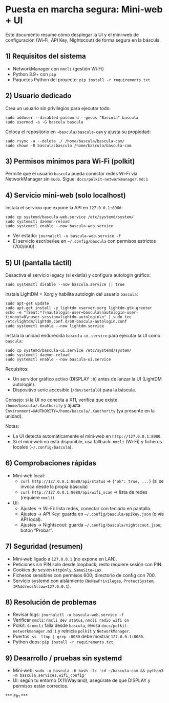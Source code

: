 # Puesta en marcha segura: Mini‑web + UI

Este documento resume cómo desplegar la UI y el mini‑web de configuración (Wi‑Fi, API Key, Nightscout) de forma segura en la báscula.

## 1) Requisitos del sistema
- NetworkManager con `nmcli` (gestión Wi‑Fi)
- Python 3.9+ con `pip`
- Paquetes Python del proyecto: `pip install -r requirements.txt`

## 2) Usuario dedicado
Crea un usuario sin privilegios para ejecutar todo:

```
sudo adduser --disabled-password --gecos "Bascula" bascula
sudo usermod -a -G bascula bascula
```

Coloca el repositorio en `~bascula/bascula-cam` y ajusta su propiedad:

```
sudo rsync -a --delete ./ /home/bascula/bascula-cam/
sudo chown -R bascula:bascula /home/bascula/bascula-cam
```

## 3) Permisos mínimos para Wi‑Fi (polkit)
Permite que el usuario `bascula` pueda conectar redes Wi‑Fi vía NetworkManager sin `sudo`.
Sigue: `docs/polkit-networkmanager.md:1`

## 4) Servicio mini‑web (solo localhost)
Instala el servicio que expone la API en `127.0.0.1:8080`:

```
sudo cp systemd/bascula-web.service /etc/systemd/system/
sudo systemctl daemon-reload
sudo systemctl enable --now bascula-web.service
```

- Ver estado: `journalctl -u bascula-web.service -f`
- El servicio escribe/lee en `~/.config/bascula` con permisos estrictos (700/600).

## 5) UI (pantalla táctil)
Desactiva el servicio legacy (si existía) y configura autologin gráfico:

```
sudo systemctl disable --now bascula.service || true
```

Instala LightDM + Xorg y habilita autologin del usuario `bascula`:

```
sudo apt-get update
sudo apt-get install -y lightdm xserver-xorg lightdm-gtk-greeter
echo -e "[Seat:*]\nautologin-user=bascula\nautologin-user-timeout=0\nuser-session=lightdm-autologin\n" | sudo tee /etc/lightdm/lightdm.conf.d/50-bascula-autologin.conf
sudo systemctl enable --now lightdm.service
```

Instala la unidad endurecida `bascula-ui.service` para ejecutar la UI como `bascula`:

```
sudo cp systemd/bascula-ui.service /etc/systemd/system/
sudo systemctl daemon-reload
sudo systemctl enable --now bascula-ui.service
```

Requisitos:
- Un servidor gráfico activo (DISPLAY `:0`) antes de lanzar la UI (LightDM autologin).
- Dispositivo serie accesible (`/dev/serial0`) para la báscula.

Consejo: si la UI no conecta a X11, verifica que existe `/home/bascula/.Xauthority` y ajusta `Environment=XAUTHORITY=/home/bascula/.Xauthority` (ya presente en la unidad).

Notas:
- La UI detecta automáticamente el mini‑web en `http://127.0.0.1:8080`.
- Si el mini‑web no está disponible, usa fallback: `nmcli` (Wi‑Fi) y ficheros locales (`~/.config/bascula`).

## 6) Comprobaciones rápidas
- Mini‑web local:
  - `curl http://127.0.0.1:8080/api/status` ⇒ `{"ok": true, ...}` (si se invoca desde la propia báscula)
  - `curl http://127.0.0.1:8080/api/wifi_scan` ⇒ lista de redes (requiere `nmcli`)
- UI:
  - Ajustes → Wi‑Fi: lista redes, conectar con teclado en pantalla.
  - Ajustes → API Key: guarda en `~/.config/bascula/apikey.json` (o vía API local).
  - Ajustes → Nightscout: guarda `~/.config/bascula/nightscout.json`; botón “Probar”.

## 7) Seguridad (resumen)
- Mini‑web ligado a `127.0.0.1` (no expone en LAN).
- Peticiones sin PIN solo desde loopback; resto requiere sesión con PIN.
- Cookies de sesión `HttpOnly`, `SameSite=Lax`.
- Ficheros sensibles con permisos 600; directorio de config con 700.
- Servicio systemd con aislamiento (`NoNewPrivileges`, `ProtectSystem`, `IPAddressAllow=127.0.0.1`).

## 8) Resolución de problemas
- Revisar logs: `journalctl -u bascula-web.service -f`
- Verificar `nmcli`: `nmcli dev status`, `nmcli radio wifi on`
- Polkit: si `nmcli` falla desde `bascula`, revisa `docs/polkit-networkmanager.md:1` y reinicia `polkit` y `NetworkManager`.
- Puertos: `ss -ltnp | grep :8080` debe mostrar `127.0.0.1:8080`.
- Python deps: `pip install -r requirements.txt`.

## 9) Desarrollo / pruebas sin systemd
- Mini‑web: `sudo -u bascula -H bash -lc 'cd ~/bascula-cam && python3 -m bascula.services.wifi_config'`
- UI: según tu entorno (X11/Wayland), asegúrate de que DISPLAY y permisos están correctos.

*** Fin ***
